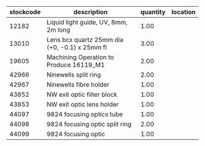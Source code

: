 |stockcode|description|quantity|location|
|---------|-----------|--------|--------|
|12182|Liquid light guide, UV, 8mm, 2m long|1.00||
|13010|Lens bcx quartz 25mm dia (+0, -0.1) x 25mm fl|3.00||
|19605|Machining Operation to Produce 16119_M1|2.00||
|42966|Ninewells split ring|2.00||
|42967|Ninewells fibre holder|1.00||
|43852|NW exit optic filter block|1.00||
|43853|NW exit optic lens holder|1.00||
|44097|9824 focusing optics tube|1.00||
|44098|9824 focusing optic split ring|2.00||
|44099|9824 focusing optic|1.00||
